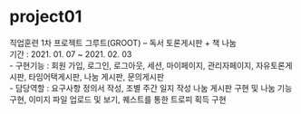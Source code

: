 # project01
직업훈련 1차 프로젝트
그루트(GROOT) – 독서 토론게시판 + 책 나눔 <br/>
    기간 : 2021. 01. 07 ~ 2021. 02. 03 <br/>
     - 구현기능 : 회원 가입, 로그인, 로그아웃, 세션, 마이페이지, 관리자페이지, 자유토론게시판, 타임어택게시판, 나눔 게시판, 문의게시판<br/>- 담당역할 : 요구사항 정의서 작성, 조별 주간 일지 작성 나눔 게시판 구현 및 나눔 기능 구현, 이미지 파일 업로드 및 보기, 퀘스트를 통한 트로피 획득 구현<br/>

